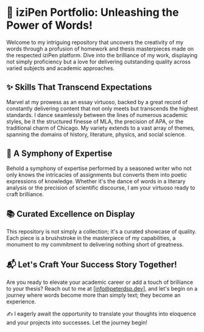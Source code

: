 # 🚀 **iziPen Portfolio: Unleashing the Power of Words!**

Welcome to my intriguing repository that uncovers the creativity of my words through a profusion of homework and thesis masterpieces made on the respected iziPen platform. Dive into the brilliance of my work, displaying not simply proficiency but a love for delivering outstanding quality across varied subjects and academic approaches.

## ✨ **Skills That Transcend Expectations**

Marvel at my prowess as an essay virtuoso, backed by a great record of constantly delivering content that not only meets but transcends the highest standards. I dance seamlessly between the lines of numerous academic styles, be it the structured finesse of MLA, the precision of APA, or the traditional charm of Chicago. My variety extends to a vast array of themes, spanning the domains of history, literature, physics, and social science.

## 🌟 **A Symphony of Expertise**

Behold a symphony of expertise performed by a seasoned writer who not only knows the intricacies of assignments but converts them into poetic expressions of knowledge. Whether it's the dance of words in a literary analysis or the precision of scientific discourse, I am your virtuoso ready to craft brilliance.

## 📚 **Curated Excellence on Display**

This repository is not simply a collection; it's a curated showcase of quality. Each piece is a brushstroke in the masterpiece of my capabilities, a monument to my commitment to delivering nothing short of greatness.

## 📬 **Let's Craft Your Success Story Together!**

Are you ready to elevate your academic career or add a touch of brilliance to your thesis? Reach out to me at [info@peterdsp.dev], and let's begin on a journey where words become more than simply text; they become an experience.

✍️ I eagerly await the opportunity to translate your thoughts into eloquence and your projects into successes. Let the journey begin!
